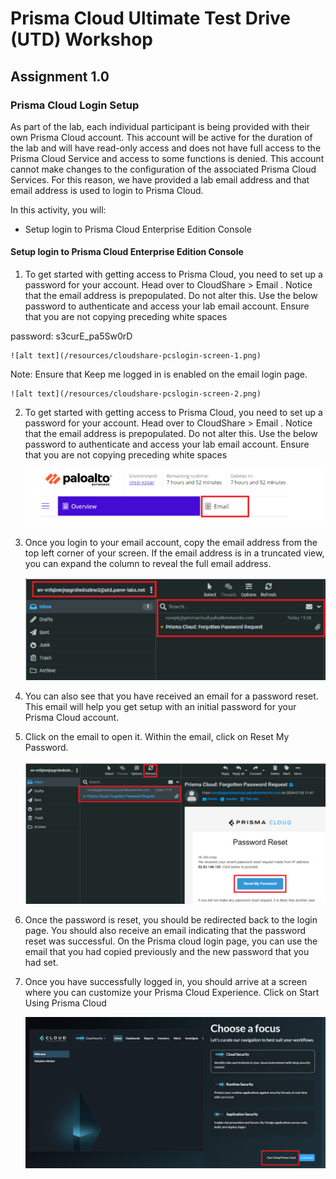 # Prisma Cloud Ultimate Test Drive (UTD) Workshop
## Assignment 1.0
### Prisma Cloud Login Setup
As part of the lab, each individual participant is being provided with their own Prisma Cloud account.
This account will be active for the duration of the lab and will have read-only access and does not
have full access to the Prisma Cloud Service and access to some functions is denied. This account
cannot make changes to the configuration of the associated Prisma Cloud Services. For this reason,
we have provided a lab email address and that email address is used to login to Prisma Cloud.

In this activity, you will:
* Setup login to Prisma Cloud Enterprise Edition Console

#### Setup login to Prisma Cloud Enterprise Edition Console
1. To get started with getting access to Prisma Cloud, you need to set up a password for your account. Head over to CloudShare > Email . Notice that the email address is prepopulated. Do not alter this. Use the below password to authenticate and access your lab email account. Ensure that you are not copying preceding white spaces

password: s3curE_pa5Sw0rD

    ![alt text](/resources/cloudshare-pcslogin-screen-1.png)

Note: Ensure that Keep me logged in is enabled on the email login page.

    ![alt text](/resources/cloudshare-pcslogin-screen-2.png)

2. To get started with getting access to Prisma Cloud, you need to set up a password for your account. Head over to CloudShare > Email . Notice that the email address is prepopulated. Do not alter this. Use the below password to authenticate and access your lab email account. Ensure that you are not copying preceding white spaces

    ![alt text](/resources/cloudshare-pcslogin-screen-1.png)

3. Once you login to your email account, copy the email address from the top left corner of your screen. If the email address is in a truncated view, you can expand the column to reveal the full email address.

    ![alt text](/resources/cloudshare-pcslogin-screen-3.png)


4. You can also see that you have received an email for a password reset. This email will help you get
setup with an initial password for your Prisma Cloud account.

5. Click on the email to open it. Within the email, click on Reset My Password.

    ![alt text](/resources/cloudshare-pcslogin-screen-4.png)

6. Once the password is reset, you should be redirected back to the login page. You should also receive an email indicating that the password reset was successful. On the Prisma cloud login page, you can use the email that you had copied previously and the new password that you had set.

7. Once you have successfully logged in, you should arrive at a screen where you can customize your Prisma Cloud Experience. Click on Start Using Prisma Cloud

    ![alt text](/resources/cloudshare-pcslogin-screen-5.png)
